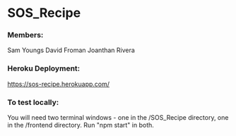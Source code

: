 # SOS_Recipe

### Members:
Sam Youngs
David Froman
Joanthan Rivera

### Heroku Deployment:
https://sos-recipe.herokuapp.com/

### To test locally:

You will need two terminal windows - one in the /SOS_Recipe directory, one in the /frontend directory.
Run "npm start" in both.
